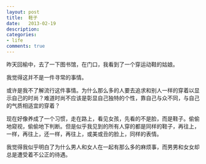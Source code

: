 ```yaml
---
layout: post
title:  鞋子
date:   2013-02-19
description:
categories:
- life
comments: true
---
```

昨天回榆中，去了一下图书馆，在门口，我看到了一个穿运动鞋的姑娘。


我觉得这并不是一件寻常的事情。


或许是我不了解流行这件事情。为什么那么多的人要去追求和别人一样的穿着以显示自己的时尚？难道时尚不应该是彰显自己独特的个性，靠自己与众不同，与自己的气质相适宜的穿着？

现在好像养成了一个习惯，走在路上，看见女孩，先看的不是脸，而是鞋子。偷偷地窥视，偷偷地下判断。但是似乎我见到的所有人穿的都是同样的鞋子，再往上，一样，再往上，还一样，再往上，或美或丑的脸上，同样的表情。

我觉得我似乎明白了为什么男人和女人在一起有那么多的麻烦事，而男男和女女却总是遭受着不公正的待遇。
